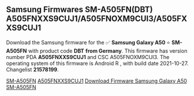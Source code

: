 <h2>Samsung Firmwares SM-A505FN(DBT) A505FNXXS9CUJ1/A505FNOXM9CUI3/A505FXXS9CUJ1</h2>
Download the Samsung firmware for the ✅ <strong>Samsung Galaxy A50 </strong> ⭐ <strong>SM-A505FN</strong> with product code <strong>DBT</strong> <strong> from Germany</strong>. This firmware has version number PDA <strong>A505FNXXS9CUJ1</strong> and CSC A505FNOXM9CUI3. The operating system of this firmware is Android R , with build date 2021-10-27. Changelist <strong>21578199</strong>.


[SM-A505FN](https://samfirm.shop/samsung/model/SM-A505FN)
[A505FNXXS9CUJ1](https://samfirm.shop/samsung/pda/A505FNXXS9CUJ1)
[Download Firmware Samsung Galaxy A50 SM-A505FN](https://samfirm.shop/samsung/firmware/468624)
